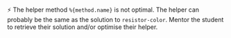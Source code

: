 ⚡ The helper method `%{method.name}` is not optimal. The helper can
probably be the same as the solution to `resistor-color`. Mentor the student
to retrieve their solution and/or optimise their helper.
